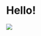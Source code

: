 # Hello!
<img align="center" src="https://github-readme-stats.vercel.app/api/top-langs/?username=lychnin&layout=compact&langs_count=8" />
